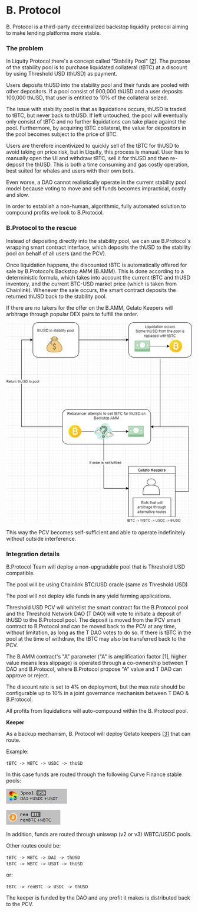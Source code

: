 # B. Protocol

B. Protocol is a third-party decentralized backstop liquidity protocol aiming to make lending platforms more stable.&#x20;

### The problem

In Liquity Protocol there's a concept called "Stability Pool" \[[2](https://docs.liquity.org/faq/stability-pool-and-liquidations)]. The purpose of the stability pool is to purchase liquidated collateral (tBTC) at a discount by using Threshold USD (thUSD) as payment.&#x20;

Users deposits thUSD into the stability pool and their funds are pooled with other depositors. If a pool consist of 900,000 thUSD and a user deposits 100,000 thUSD, that user is entitled to 10% of the collateral seized.&#x20;

The issue with stability pool is that as liquidations occurs, thUSD is traded to tBTC, but never back to thUSD. If left untouched, the pool will eventually only consist of tBTC and no further liquidations can take place against the pool. Furthermore, by acquiring tBTC collateral, the value for depositors in the pool becomes subject to the price of BTC.&#x20;

Users are therefore incentivized to quickly sell of the tBTC for thUSD to avoid taking on price risk, but in Liquity, this process is manual. User has to manually open the UI and withdraw tBTC, sell it for thUSD and then re-deposit the thUSD. This is both a time consuming and gas costly operation, best suited for whales and users with their own bots.&#x20;

Even worse, a DAO cannot realistically operate in the current stability pool model because voting to move and sell funds becomes impractical, costly and slow.&#x20;

In order to establish a non-human, algorithmic, fully automated solution to compound profits we look to B.Protocol.&#x20;

### B.Protocol to the rescue

Instead of depositing directly into the stability pool, we can use B.Protocol's wrapping smart contract interface, which deposits the thUSD to the stability pool on behalf of all users (and the PCV).&#x20;

Once liquidation happens, the discounted tBTC is automatically offered for sale by B.Protocol’s Backstop AMM (B.AMM). This is done according to a deterministic formula, which takes into account the current tBTC and thUSD inventory, and the current BTC-USD market price (which is taken from Chainlink). Whenever the sale occurs, the smart contract deposits the returned thUSD back to the stability pool.

If there are no takers for the offer on the B.AMM, Gelato Keepers will arbitrage through popular DEX pairs to fulfill the order.&#x20;

![](../../../.gitbook/assets/BProtocolChart.png)

This way the PCV becomes self-sufficient and able to operate indefinitely without outside interference.&#x20;

### Integration details

B.Protocol Team will deploy a non-upgradable pool that is Threshold USD compatible.

The pool will be using Chainlink BTC/USD oracle (same as Threshold USD)

The pool will not deploy idle funds in any yield farming applications.&#x20;

Threshold USD PCV will whitelist the smart contract for the B.Protocol pool and the Threshold Network DAO (T DAO) will vote to initiate a deposit of thUSD to the B.Protocol pool. The deposit is moved from the PCV smart contract to B.Protocol and can be moved back to the PCV at any time, without limitation, as long as the T DAO votes to do so. If there is tBTC in the pool at the time of withdraw, the tBTC may also be transferred back to the PCV.&#x20;

The B.AMM contract's "A" parameter ("A" is amplification factor​​​ \[1], higher value means less slippage) is operated through a co-ownership between T DAO and B.Protocol, where B.Protocol propose "A" value and T DAO can approve or reject.

The discount rate is set to 4% on deployment, but the max rate should be configurable up to 10% in a joint governance mechanism between T DAO & B.Protocol. &#x20;

All profits from liquidations will auto-compound within the B. Protocol pool.&#x20;

**Keeper**

As a backup mechanism, B. Protocol will deploy Gelato keepers \[[3](https://medium.com/gelato-network/introducing-gelato-v2-the-most-reliable-way-to-automate-your-ethereum-smart-contracts-73cd0010599e)] that can route.

Example:​

`tBTC -> WBTC -> USDC -> thUSD`

In this case funds are routed through the following Curve Finance stable pools:

![](../../../.gitbook/assets/curve-3pool.png)

![](../../../.gitbook/assets/curve-ren.png)

In addition, funds are routed through uniswap (v2 or v3) WBTC/USDC pools.&#x20;

Other routes could be:

`tBTC -> WBTC -> DAI -> thUSD`\
`tBTC -> WBTC -> USDT -> thUSD`

or:

`tBTC -> renBTC -> USDC -> thUSD`

The keeper is funded by the DAO and any profit it makes is distributed back to the PCV.

​
